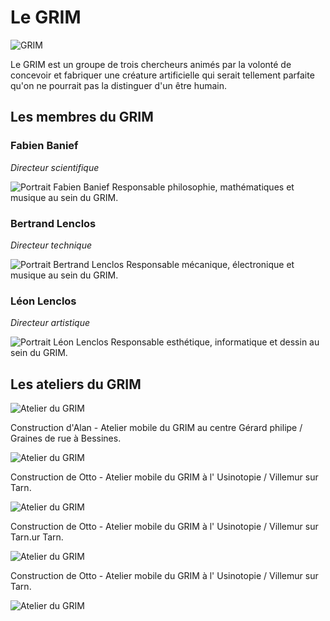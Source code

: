 # Le GRIM

![GRIM](/ressources/photos/GRIM_3_SMALL.jpg)

Le GRIM est un groupe de trois chercheurs animés par la volonté de concevoir et fabriquer une créature artificielle qui serait tellement parfaite qu'on ne pourrait pas la distinguer d'un être humain.

## Les membres du GRIM

### Fabien Banief 
*Directeur scientifique*

![Portrait Fabien Banief](/ressources/photos/FABIEN_2_SMALL.jpg)
Responsable philosophie, mathématiques et musique au sein du GRIM.

### Bertrand Lenclos

*Directeur technique*

![Portrait Bertrand Lenclos](/ressources/photos/BERTRAND_1_SMALL.jpg)
Responsable mécanique, électronique et musique au sein du GRIM.

### Léon Lenclos

*Directeur artistique*

![Portrait Léon Lenclos](/ressources/photos/LEON_1_SMALL.jpg)
Responsable esthétique, informatique et dessin au sein du GRIM.


## Les ateliers du GRIM

![Atelier du GRIM](/ressources/photos/GRIM_2_SMALL.jpg)

Construction d'Alan - Atelier mobile du GRIM au centre Gérard philipe / Graines de rue à Bessines.

![Atelier du GRIM](/ressources/photos/otto_leon.JPG)

Construction de Otto - Atelier mobile du GRIM à l' Usinotopie / Villemur sur Tarn.

![Atelier du GRIM](/ressources/photos/BERTRAND_3_SMALL.jpg)

Construction de Otto - Atelier mobile du GRIM à l' Usinotopie / Villemur sur Tarn.ur Tarn.

![Atelier du GRIM](/ressources/photos/FABIEN_4_SMALL.jpg)

Construction de Otto - Atelier mobile du GRIM à l' Usinotopie / Villemur sur Tarn.


![Atelier du GRIM](/ressources/photos/fabi-bessines-avril19.JPG)
